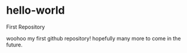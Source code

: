 # hello-world
First Repository

woohoo my first github repository! hopefully many more to come in the future.
